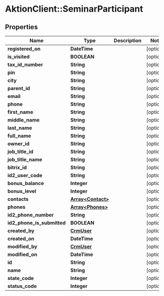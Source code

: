# AktionClient::SeminarParticipant

## Properties
Name | Type | Description | Notes
------------ | ------------- | ------------- | -------------
**registered_on** | **DateTime** |  | [optional] 
**is_visited** | **BOOLEAN** |  | [optional] 
**tax_id_number** | **String** |  | [optional] 
**pin** | **String** |  | [optional] 
**city** | **String** |  | [optional] 
**parent_id** | **String** |  | [optional] 
**email** | **String** |  | [optional] 
**phone** | **String** |  | [optional] 
**first_name** | **String** |  | [optional] 
**middle_name** | **String** |  | [optional] 
**last_name** | **String** |  | [optional] 
**full_name** | **String** |  | [optional] 
**owner_id** | **String** |  | [optional] 
**job_title_id** | **String** |  | [optional] 
**job_title_name** | **String** |  | [optional] 
**bitrix_id** | **String** |  | [optional] 
**id2_user_code** | **String** |  | [optional] 
**bonus_balance** | **Integer** |  | [optional] 
**bonus_level** | **Integer** |  | [optional] 
**contacts** | [**Array&lt;Contact&gt;**](Contact.md) |  | [optional] 
**phones** | [**Array&lt;Phones&gt;**](Phones.md) |  | [optional] 
**id2_phone_number** | **String** |  | [optional] 
**id2_phone_is_submitted** | **BOOLEAN** |  | [optional] 
**created_by** | [**CrmUser**](CrmUser.md) |  | [optional] 
**created_on** | **DateTime** |  | [optional] 
**modified_by** | [**CrmUser**](CrmUser.md) |  | [optional] 
**modified_on** | **DateTime** |  | [optional] 
**id** | **String** |  | [optional] 
**name** | **String** |  | [optional] 
**state_code** | **Integer** |  | [optional] 
**status_code** | **Integer** |  | [optional] 



